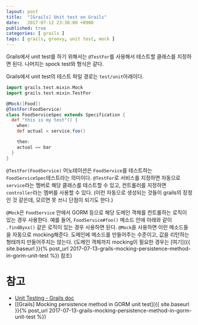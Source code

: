 ```yaml
---
layout: post
title:  "[Grails] Unit test on Grails"
date:   2017-07-12 23:38:00 +0900
published: true
categories: [ grails ]
tags: [ grails, groovy, unit test, mock ]
---
```


Grails에서 unit test를 하기 위해서는 `@TestFor`를 사용해서 테스트할 클래스를 지정하면 된다. 나머지는 spock test와 형식은 같다.

Grails에서 unit test의 테스트 파일 경로는 `test/unit`아래이다.

```groovy
import grails.test.mixin.Mock
import grails.test.mixin.TestFor

@Mock([Food])
@TestFor(FoodService)
class FoodServiceSpec extends Specification {
  def "this is my test"() {
    when:
    def actual = service.foo()

    then:
    actual == bar
  }
}
```

`@TestFor(FoodService)` 어노테이션은 `FoodService`를 테스트하는 `FoodServiceSpec`테스트라는 의미이다. `@TestFor`로 서비스를 지정하면 자동으로 `service`라는 멤버로 해당 클래스를 테스트할 수 있고, 컨트롤러를 지정하면 `controller`라는 멤버를 사용할 수 있다. (이런 자동으로 생성되는 것들이 grails의 장정인 것 같은데, 모르면 못 쓰니 단점이 되기도 한다.)

`@Mock`은 `FoodService` 안에서 GORM 등으로 해당 도메인 객체를 컨트롤하는 로직이 있는 경우 사용한다. 예를 들어, `FoodService#foo()` 메소드 안에 아래와 같이 `.findByxx()` 같은 로직이 있는 경우 사용하면 된다. `@Mock`을 사용하면 이런 메소드들을 자동으로 mocking해준다. 도메인에 메소드를 만들어주는 수준이고, 값을 리턴하는 형태까지 만들어주지는 않는다. (도메인 객체까지 mocking이 필요한 경우는 [여기]({{ site.baseurl }}{% post_url 2017-07-13-grails-mocking-persistence-method-in-gorm-unit-test %}) 참조)


# 참고

- [Unit Testing - Grails doc](https://docs.grails.org/latest/guide/testing.html#unitTesting)
- [[Grails] Mocking persistence method in GORM unit test]({{ site.baseurl }}{% post_url 2017-07-13-grails-mocking-persistence-method-in-gorm-unit-test %})
